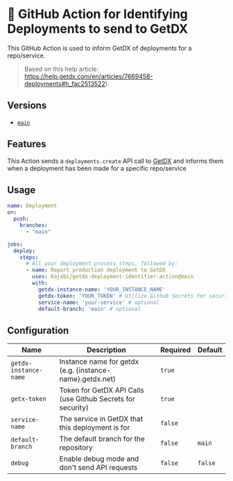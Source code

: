 # 📖 GitHub Action for Identifying Deployments to send to GetDX

This GitHub Action is used to inform GetDX of deployments for a repo/service.

> Based on this help article: https://help.getdx.com/en/articles/7669458-deployments#h_fac2513522).

## Versions

- [`main`](https://github.com/Kajabi/getdx-deployment-identifier-action)

## Features

This Action sends a `deployments.create` API call to [GetDX](https://getdx.com/) and informs them when a deployment has been made for a specific repo/service

## Usage

```yaml
name: Deployment
on:
  push:
    branches:
      - "main"

jobs:
  deploy:
    steps:
      # All your deployment process steps, followed by: 
      - name: Report production deployment to GetDX
        uses: Kajabi/getdx-deployment-identifier-action@main
        with:
          getdx-instance-name: 'YOUR_INSTANCE_NAME'
          getdx-token: 'YOUR_TOKEN' # Utilize Github Secrets for security
          service-name: 'your-service' # optional
          default-branch: 'main' # optional
```

## Configuration

| Name                    | Description                                                                        | Required | Default                                  |
| ----------------------- | ---------------------------------------------------------------------------------- | -------- | ---------------------------------------- |
| `getdx-instance-name`   | Instance name for getdx (e.g. {instance-name}.getdx.net)                           | `true`   |                                          |
| `getx-token`            | Token for GetDX API Calls (use Github Secrets for security)                        | `true`   |                                          |
| `service-name`          | The service in GetDX that this deployment is for                                   | `false`  |                                          |
| `default-branch`        | The default branch for the repository                                              | `false`  | `main`                                   |
| `debug`                 | Enable debug mode and don't send API requests                                      | `false`  | `false`                                  |